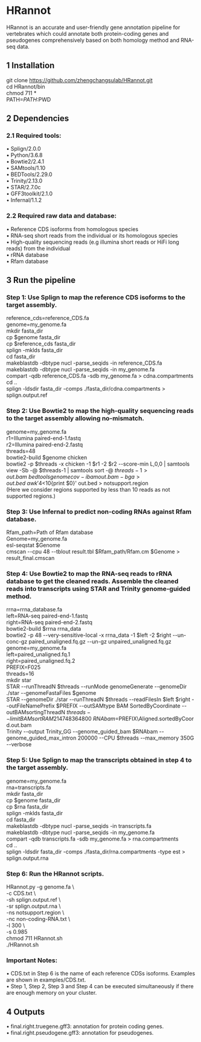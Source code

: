 # HRannot
HRannot is an accurate and user-friendly gene annotation pipeline for vertebrates which could annotate both protein-coding genes and pseudogenes comprehensively based on both homology method and RNA-seq data.

## 1 Installation

git clone https://github.com/zhengchangsulab/HRannot.git \
cd HRannot/bin \
chmod 711 * \
PATH=$PATH:$PWD

## 2 Dependencies
### 2.1 Required tools:
•	Splign/2.0.0\
•	Python/3.6.8\
•	Bowtie2/2.4.1\
•	SAMtools/1.10\
•	BEDTools/2.29.0\
•	Trinity/2.13.0\
•	STAR/2.7.0c\
•	GFF3toolkit/2.1.0\
•	Infernal/1.1.2

### 2.2 Required raw data and database:
•	Reference CDS isoforms from homologous species\
•	RNA-seq short reads from the individual or its homologous species\
•	High-quality sequencing reads (e.g illumina short reads or HiFi long reads) from the individual\
•	rRNA database\
•	Rfam database

## 3 Run the pipeline
### Step 1: Use Splign to map the reference CDS isoforms to the target assembly.
reference_cds=reference_CDS.fa\
genome=my_genome.fa\
mkdir fasta_dir\
cp $genome fasta_dir\
cp $reference_cds fasta_dir\
splign -mklds fasta_dir\
cd fasta_dir\
makeblastdb -dbtype nucl -parse_seqids -in reference_CDS.fa\
makeblastdb -dbtype nucl -parse_seqids -in my_genome.fa\
compart -qdb reference_CDS.fa -sdb my_genome.fa > cdna.compartments\
cd ..\
splign -ldsdir fasta_dir -comps ./fasta_dir/cdna.compartments > splign.output.ref

### Step 2: Use Bowtie2 to map the high-quality sequencing reads to the target assembly allowing no-mismatch.
genome=my_genome.fa\
r1=Illumina paired-end-1.fastq\
r2=Illumina paired-end-2.fastq\
threads=48\
bowtie2-build $genome chicken\
bowtie2 -p $threads -x chicken -1 $r1 -2 $r2 --score-min L,0,0 | samtools view -Sb -@ $threads-1 | samtools sort -@ $threads-1 > out.bam\
bedtools genomecov -ibam out.bam -bga > out.bed\
awk '$4<10{print $0}' out.bed > notsupport.region \
(Here we consider regions supported by less than 10 reads as not supported regions.)

### Step 3: Use Infernal to predict non-coding RNAs against Rfam database.
Rfam_path=Path of Rfam database\
Genome=my_genome.fa\
esl-seqstat $Genome\
cmscan --cpu 48 --tblout result.tbl $Rfam_path/Rfam.cm $Genome > result_final.cmscan

### Step 4: Use Bowtie2 to map the RNA-seq reads to rRNA database to get the cleaned reads. Assemble the cleaned reads into transcripts using STAR and Trinity genome-guided method.
rrna=rrna_database.fa\
left=RNA-seq paired-end-1.fastq\
right=RNA-seq paired-end-2.fastq\
bowtie2-build $rrna rrna_data\
bowtie2 -p 48 --very-sensitive-local -x rrna_data -1 $left -2 $right --un-conc-gz paired_unaligned.fq.gz --un-gz unpaired_unaligned.fq.gz\
genome=my_genome.fa\
left=paired_unaligned.fq.1\
right=paired_unaligned.fq.2\
PREFIX=F025\
threads=16\
mkdir star\
STAR --runThreadN $threads --runMode genomeGenerate --genomeDir ./star --genomeFastaFiles $genome\
STAR --genomeDir ./star --runThreadN $threads --readFilesIn $left $right --outFileNamePrefix $PREFIX --outSAMtype BAM SortedByCoordinate --outBAMsortingThreadN $threads --limitBAMsortRAM 214748364800\
RNAbam=$PREFIX\Aligned.sortedByCoord.out.bam\
Trinity --output Trinity_GG --genome_guided_bam $RNAbam --genome_guided_max_intron 200000 --CPU $threads --max_memory 350G --verbose

### Step 5: Use Splign to map the transcripts obtained in step 4 to the target assembly.
genome=my_genome.fa\
rna=transcripts.fa\
mkdir fasta_dir\
cp $genome fasta_dir\
cp $rna fasta_dir\
splign -mklds fasta_dir\
cd fasta_dir\
makeblastdb -dbtype nucl -parse_seqids -in transcripts.fa\
makeblastdb -dbtype nucl -parse_seqids -in my_genome.fa\
compart -qdb transcripts.fa -sdb my_genome.fa > rna.compartments\
cd ..\
splign -ldsdir fasta_dir -comps ./fasta_dir/rna.compartments -type est > splign.output.rna

### Step 6: Run the HRannot scripts.
HRannot.py -g genome.fa \\\
	-c CDS.txt \\\
	-sh splign.output.ref \\\
	-sr splign.output.rna \\\
	-ns notsupport.region \\\
	-nc non-coding-RNA.txt \\\
	-l 300 \\\
	-s 0.985 \
chmod 711 HRannot.sh \
./HRannot.sh

### Important Notes:
• CDS.txt in Step 6 is the name of each reference CDSs isoforms. Examples are shown in examples/CDS.txt. \
• Step 1, Step 2, Step 3 and Step 4 can be executed simultaneously if there are enough memory on your cluster.

## 4 Outputs
•	final.right.truegene.gff3: annotation for protein coding genes.\
•	final.right.pseudogene.gff3: annotation for pseudogenes.
